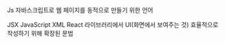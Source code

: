 

Js 
    자바스크립트로 웹 페이지를 동적으로 만들기 위한 언어


JSX 
    JavaScript XML
    React 라이브러리에서 UI(화면에서 보여주는 것) 효율적으로 작성하기 위해 확장된 문법